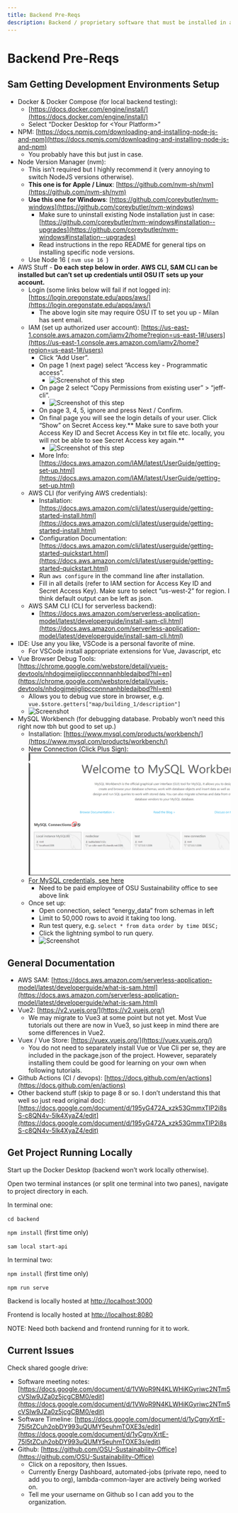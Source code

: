 ```yaml
---
title: Backend Pre-Reqs
description: Backend / proprietary software that must be installed in advance
---
```


# Backend Pre-Reqs

## Sam Getting Development Environments Setup

- Docker & Docker Compose (for local backend testing):
  - [https://docs.docker.com/engine/install/](https://docs.docker.com/engine/install/)
  - Select “Docker Desktop for &lt;Your Platform>”
- NPM: [https://docs.npmjs.com/downloading-and-installing-node-js-and-npm](https://docs.npmjs.com/downloading-and-installing-node-js-and-npm)
  - You probably have this but just in case.
- Node Version Manager (nvm):
  - This isn’t required but I highly recommend it (very annoying to switch NodeJS versions otherwise).
  - **This one is for Apple / Linux**: [https://github.com/nvm-sh/nvm](https://github.com/nvm-sh/nvm)
  - **Use this one for Windows**: [https://github.com/coreybutler/nvm-windows](https://github.com/coreybutler/nvm-windows)
    - Make sure to uninstall existing Node installation just in case: [https://github.com/coreybutler/nvm-windows#installation--upgrades](https://github.com/coreybutler/nvm-windows#installation--upgrades)
    - Read instructions in the repo README for general tips on installing specific node versions.
  - Use Node 16 ( `nvm use 16 `)
- AWS Stuff - **Do each step below in order. AWS CLI, SAM CLI can be installed but can’t set up credentials until OSU IT sets up your account.**
  - Login (some links below will fail if not logged in): [https://login.oregonstate.edu/apps/aws/](https://login.oregonstate.edu/apps/aws/)
    - The above login site may require OSU IT to set you up - Milan has sent email.
  - IAM (set up authorized user account): [https://us-east-1.console.aws.amazon.com/iamv2/home?region=us-east-1#/users](https://us-east-1.console.aws.amazon.com/iamv2/home?region=us-east-1#/users)
    - Click “Add User”.
    - On page 1 (next page) select “Access key - Programmatic access”.
      - ![Screenshot of this step](https://media.discordapp.net/attachments/1018323831468851202/1062550730231267398/image.png?width=1440&height=604)
    - On page 2 select “Copy Permissions from existing user” > “jeff-cli”.
      - ![Screenshot of this step](https://media.discordapp.net/attachments/1018323831468851202/1062550838347841566/image.png?width=1440&height=611)
    - On page 3, 4, 5, ignore and press Next / Confirm.
    - On final page you will see the login details of your user. Click “Show” on Secret Access key.** Make sure to save both your Access Key ID and Secret Access Key in txt file etc. locally, you will not be able to see Secret Access key again.**
      - ![Screenshot of this step](https://media.discordapp.net/attachments/1018323831468851202/1062550560324202506/image.png?width=1440&height=631)
    - More Info: [https://docs.aws.amazon.com/IAM/latest/UserGuide/getting-set-up.html](https://docs.aws.amazon.com/IAM/latest/UserGuide/getting-set-up.html)
  - AWS CLI (for verifying AWS credentials):
    - Installation: [https://docs.aws.amazon.com/cli/latest/userguide/getting-started-install.html](https://docs.aws.amazon.com/cli/latest/userguide/getting-started-install.html)
    - Configuration Documentation: [https://docs.aws.amazon.com/cli/latest/userguide/getting-started-quickstart.html](https://docs.aws.amazon.com/cli/latest/userguide/getting-started-quickstart.html)
    - Run `aws configure` in the command line after installation.
    - Fill in all details (refer to IAM section for Access Key ID and Secret Access Key). Make sure to select “us-west-2” for region. I think default output can be left as json.
  - AWS SAM CLI (CLI for serverless backend):
    - [https://docs.aws.amazon.com/serverless-application-model/latest/developerguide/install-sam-cli.html](https://docs.aws.amazon.com/serverless-application-model/latest/developerguide/install-sam-cli.html)
- IDE: Use any you like, VSCode is a personal favorite of mine.
  - For VSCode install appropriate extensions for Vue, Javascript, etc
- Vue Browser Debug Tools: [https://chrome.google.com/webstore/detail/vuejs-devtools/nhdogjmejiglipccpnnnanhbledajbpd?hl=en](https://chrome.google.com/webstore/detail/vuejs-devtools/nhdogjmejiglipccpnnnanhbledajbpd?hl=en)
  - Allows you to debug vue store in browser, e.g. `vue.$store.getters["map/building_1/description"]`
  - ![Screenshot](https://media.discordapp.net/attachments/1018323831468851202/1062557315640873030/image.png?width=1440&height=606)
- MySQL Workbench (for debugging database. Probably won’t need this right now tbh but good to set up.)
  - Installation: [https://www.mysql.com/products/workbench/](https://www.mysql.com/products/workbench/)
  - New Connection (Click Plus Sign): ![Screenshot](https://github.com/OSU-Sustainability-Office/osu-sustainability-office.github.io/blob/main/website/static/img/mysql_workbench_plus.PNG?raw=true)
  - [For MySQL credentials, see here](https://drive.google.com/file/d/1dY-t3bxLc3HRkjg2HDr6uyvcM3BIYKW0/view?usp=sharing)
    - Need to be paid employee of OSU Sustainability office to see above link
  - Once set up:
    - Open connection, select “energy_data” from schemas in left
    - Limit to 50,000 rows to avoid it taking too long.
    - Run test query, e.g. `select * from data order by time DESC;`
    - Click the lightning symbol to run query.
    - ![Screenshot](https://media.discordapp.net/attachments/1018323831468851202/1062556054711439451/image.png)

## General Documentation

- AWS SAM: [https://docs.aws.amazon.com/serverless-application-model/latest/developerguide/what-is-sam.html](https://docs.aws.amazon.com/serverless-application-model/latest/developerguide/what-is-sam.html)
- Vue2: [https://v2.vuejs.org/](https://v2.vuejs.org/)
  - We may migrate to Vue3 at some point but not yet. Most Vue tutorials out there are now in Vue3, so just keep in mind there are some differences in Vue2.
- Vuex / Vue Store: [https://vuex.vuejs.org/](https://vuex.vuejs.org/)
  - You do not need to separately install Vue or Vue Cli per se, they are included in the package.json of the project. However, separately installing them could be good for learning on your own when following tutorials.
- Github Actions (CI / devops): [https://docs.github.com/en/actions](https://docs.github.com/en/actions)
- Other backend stuff (skip to page 8 or so. I don’t understand this that well so just read original doc): [https://docs.google.com/document/d/195yG472A_xzk53GmmxTIP2i8sS-c8QN4v-5lk4XyaZ4/edit](https://docs.google.com/document/d/195yG472A_xzk53GmmxTIP2i8sS-c8QN4v-5lk4XyaZ4/edit)

## Get Project Running Locally

Start up the Docker Desktop (backend won’t work locally otherwise).

Open two terminal instances (or split one terminal into two panes), navigate to project directory in each.

In terminal one:

`cd backend`

`npm install` (first time only)

`sam local start-api`

In terminal two:

`npm install` (first time only)

`npm run serve`

Backend is locally hosted at [http://localhost:3000](http://localhost:3000)

Frontend is locally hosted at [http://localhost:8080](http://localhost:8080)

NOTE: Need both backend and frontend running for it to work.

## Current Issues

Check shared google drive:

- Software meeting notes: [https://docs.google.com/document/d/1VWoR9N4KLWHiKGyriwc2NTm5cVSIw9JZa0z5jcgCBM0/edit](https://docs.google.com/document/d/1VWoR9N4KLWHiKGyriwc2NTm5cVSIw9JZa0z5jcgCBM0/edit)
- Software Timeline: [https://docs.google.com/document/d/1yCgnyXrtE-75l5tZCuh2obDY993uQUMY5euhmTOXE3s/edit](https://docs.google.com/document/d/1yCgnyXrtE-75l5tZCuh2obDY993uQUMY5euhmTOXE3s/edit)
- Github: [https://github.com/OSU-Sustainability-Office](https://github.com/OSU-Sustainability-Office)
  - Click on a repository, then Issues.
  - Currently Energy Dashboard, automated-jobs (private repo, need to add you to org), lambda-common-layer are actively being worked on.
  - Tell me your username on Github so I can add you to the organization.
